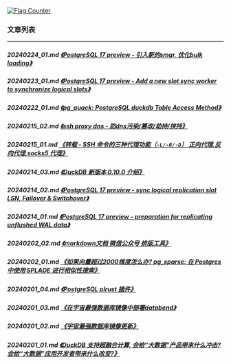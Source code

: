 <a rel="nofollow" href="http://info.flagcounter.com/h9V1"  ><img src="http://s03.flagcounter.com/count/h9V1/bg_FFFFFF/txt_000000/border_CCCCCC/columns_2/maxflags_12/viewers_0/labels_0/pageviews_0/flags_0/"  alt="Flag Counter"  border="0"  ></a>  
  
### 文章列表  
----  
##### 20240224_01.md   [《PostgreSQL 17 preview - 引入新的smgr, 优化bulk loading》](20240224_01.md)  
##### 20240223_01.md   [《PostgreSQL 17 preview - Add a new slot sync worker to synchronize logical slots》](20240223_01.md)  
##### 20240222_01.md   [《pg_quack: PostgreSQL duckdb Table Access Method》](20240222_01.md)  
##### 20240215_02.md   [《ssh proxy dns - 防dns污染/篡改/劫持/挟持》](20240215_02.md)  
##### 20240215_01.md   [《转载 - SSH 命令的三种代理功能（`-L/-R/-D`）  正向代理,反向代理,socks5 代理》](20240215_01.md)  
##### 20240214_03.md   [《DuckDB 新版本 0.10.0 介绍》](20240214_03.md)  
##### 20240214_02.md   [《PostgreSQL 17 preview - sync logical replication slot LSN, Failover & Switchover》](20240214_02.md)  
##### 20240214_01.md   [《PostgreSQL 17 preview - preparation for replicating unflushed WAL data》](20240214_01.md)  
##### 20240202_02.md   [《markdown文档 微信公众号 排版工具》](20240202_02.md)  
##### 20240202_01.md   [《如果向量超过2000维度怎么办? pg_sparse: 在 Postgres 中使用 SPLADE 进行相似性搜索》](20240202_01.md)  
##### 20240201_04.md   [《PostgreSQL plrust 插件》](20240201_04.md)  
##### 20240201_03.md   [《在宇宙最强数据库镜像中部署databend》](20240201_03.md)  
##### 20240201_02.md   [《宇宙最强数据库镜像更新》](20240201_02.md)  
##### 20240201_01.md   [《DuckDB 支持超融合计算, 会给“大数据”产品带来什么冲击? 会给“大数据”应用开发者带来什么改变?》](20240201_01.md)  
